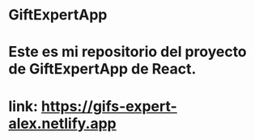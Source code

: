 # GiftExpertApp
# Este es mi repositorio del proyecto de GiftExpertApp de React.
# link: https://gifs-expert-alex.netlify.app
